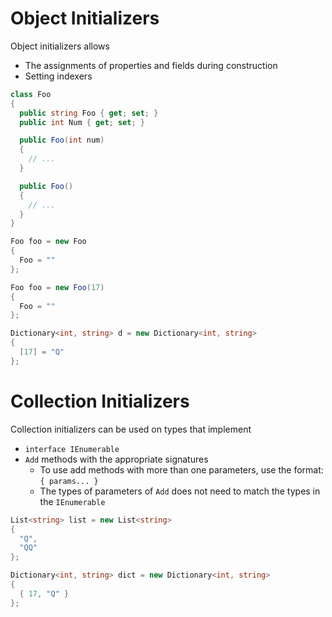 # Object Initializers

Object initializers allows

- The assignments of properties and fields during construction
- Setting indexers

```cs
class Foo
{
  public string Foo { get; set; }
  public int Num { get; set; }

  public Foo(int num)
  {
    // ...
  }

  public Foo()
  {
    // ...
  }
}

Foo foo = new Foo
{
  Foo = ""
};

Foo foo = new Foo(17)
{
  Foo = ""
};

Dictionary<int, string> d = new Dictionary<int, string>
{
  [17] = "Q"
};
```

# Collection Initializers

Collection initializers can be used on types that implement

- `interface IEnumerable`
- `Add` methods with the appropriate signatures
  - To use add methods with more than one parameters, use the format:
    `{ params... }`
  - The types of parameters of `Add` does not need to match the types in the
    `IEnumerable`

```cs
List<string> list = new List<string>
{
  "Q",
  "QQ"
};

Dictionary<int, string> dict = new Dictionary<int, string>
{
  { 17, "Q" }
};
```
